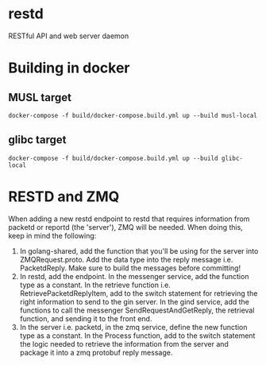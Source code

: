 # restd
RESTful API and web server daemon

Building in docker
==================

MUSL target
-----------

```
docker-compose -f build/docker-compose.build.yml up --build musl-local
```

glibc target
-----------

```
docker-compose -f build/docker-compose.build.yml up --build glibc-local
```

RESTD and ZMQ
=============

When adding a new restd endpoint to restd that requires information from packetd or reportd (the 'server'), ZMQ will be needed. 
When doing this, keep in mind the following: 

1. In golang-shared, add the function that you'll be using for the server into ZMQRequest.proto. Add the data type into the reply message i.e. PacketdReply. Make sure to build the messages before committing! 
2. In restd, add the endpoint. In the messenger service, add the function type as a constant. In the retrieve function i.e. RetrievePacketdReplyItem, add to the switch statement for retrieving the right information to send to the gin server. In the gind service, add the functions to call the messenger SendRequestAndGetReply, the retrieval function, and sending it to the front end. 
3. In the server i.e. packetd, in the zmq service, define the new function type as a constant. In the Process function, add to the switch statement the logic needed to retrieve the information from the server and package it into a zmq protobuf reply message. 
